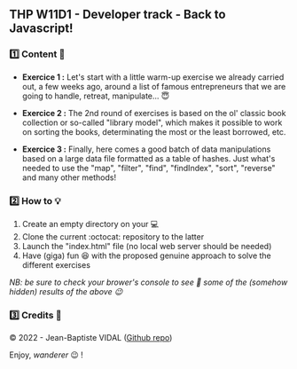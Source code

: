 ## THP W11D1 - Developer track - Back to Javascript!

### :one: Content :scroll:

- **Exercice 1 :** Let's start with a little warm-up exercise we already carried out, a few weeks ago, around a list of famous entrepreneurs that we are going to handle, retreat, manipulate... 😇

- **Exercice 2 :** The 2nd round of exercises is based on the ol' classic book collection or so-called "library model", which makes it possible to work on sorting the books, determinating the most or the least borrowed, etc.

- **Exercice 3 :** Finally, here comes a good batch of data manipulations based on a large data file formatted as a table of hashes. Just what's needed to use the "map", "filter", "find", "findIndex", "sort", "reverse" and many other methods!

### :two: How to :bulb:

1. Create an empty directory on your :computer:
2. Clone the current :octocat: repository to the latter
3. Launch the "index.html" file (no local web server should be needed)
4. Have (giga) fun :satisfied: with the proposed genuine approach to solve the different exercises

_NB: be sure to check your brower's console to see :eyes: some of the (somehow hidden) results of the above :wink:_

### :three: Credits :closed_lock_with_key:

&copy; 2022 - Jean-Baptiste VIDAL ([Github repo](https://github.com/GibbZ-78))

Enjoy, _wanderer_ :wink: !

